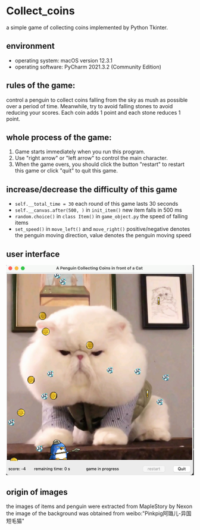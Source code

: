 # Collect_coins
a simple game of collecting coins implemented by Python Tkinter.

## environment
- operating system: macOS version 12.3.1
- operating software: PyCharm 2021.3.2 (Community Edition)

## rules of the game:
control a penguin to collect coins falling from the sky as mush as possible
over a period of time. Meanwhile, try to avoid falling stones to avoid reducing
your scores. Each coin adds 1 point and each stone reduces 1 point.

## whole process of the game:
1. Game starts immediately when you run this program. 
2. Use "right arrow" or "left arrow" to control the main character. 
3. When the game overs, you should click the button "restart" to restart this game or click "quit" to quit this game.

## increase/decrease the difficulty of this game
- `self.__total_time = 30` each round of this game lasts 30 seconds                                
- `self.__canvas.after(500, )` in `init_item()` new item falls in 500 ms 
- `random.choice()` in `class Item()` in `game_object.py` the speed of falling items                                                                               
- `set_speed()` in `move_left()` and `move_right()` positive/negative denotes the penguin moving direction, value denotes the penguin moving speed         
                                                                 
## user interface
![The user interface](https://github.com/HaochenZong/Collect_coins/blob/main/user_interface.png) 

## origin of images
the images of items and penguin were extracted from MapleStory by Nexon
the image of the background was obtained from weibo:"Pinkpig阿璐儿-异国短毛猫"
